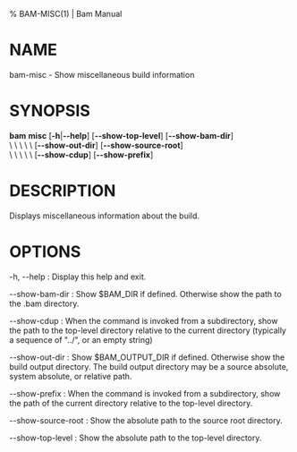 % BAM-MISC(1) | Bam Manual

# NAME

bam-misc - Show miscellaneous build information

# SYNOPSIS

**bam** **misc** [**-h**|**--help**] [**--show-top-level**] [**--show-bam-dir**]\
\  \  \  \  \ [**--show-out-dir**] [**--show-source-root**]\
\  \  \  \  \ [**--show-cdup**] [**--show-prefix**]

# DESCRIPTION
  Displays miscellaneous information about the build.

# OPTIONS
-h, --help
:   Display this help and exit.

--show-bam-dir
:   Show $BAM_DIR if defined. Otherwise show the path to the .bam directory.

--show-cdup
:   When the command is invoked from a subdirectory, show the path to the
    top-level directory relative to the current directory (typically a sequence
    of "../", or an empty string)

--show-out-dir
:   Show $BAM_OUTPUT_DIR if defined. Otherwise show the build output directory.
    The build output directory may be a source absolute, system absolute, or
    relative path.

--show-prefix
:   When the command is invoked from a subdirectory, show the path of the
    current directory relative to the top-level directory.

--show-source-root
:   Show the absolute path to the source root directory.

--show-top-level
:   Show the absolute path to the top-level directory.
